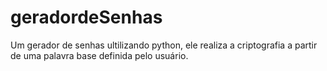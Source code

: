 # geradordeSenhas
Um gerador de senhas ultilizando python, ele realiza a criptografia a partir de uma palavra base definida pelo usuário.
